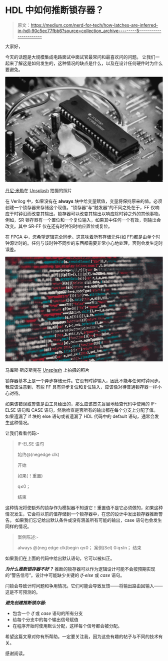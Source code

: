 # HDL 中如何推断锁存器？

> 原文：<https://medium.com/nerd-for-tech/how-latches-are-inferred-in-hdl-90c5ec77fbb6?source=collection_archive---------5----------------------->

大家好，

今天的话题是大规模集成电路面试中面试官最常问和最喜欢问的问题。
让我们一起来了解这是如何发生的，这种情况的缺点是什么，以及在设计任何硬件时为什么要避免。

![](img/df2a6035922a05950e75936f87503ac8.png)

[丹尼·米勒](https://unsplash.com/@redaquamedia?utm_source=medium&utm_medium=referral)在 [Unsplash](https://unsplash.com?utm_source=medium&utm_medium=referral) 拍摄的照片

在 Verilog 中，如果没有在 **always** 块中给变量赋值，变量将保持原来的值。必须创建一个锁存器来存储这个现值。“锁存器”与“触发器”的不同之处在于，FF 仅响应于时钟沿而改变其输出。锁存器可以改变其输出以响应除时钟之外的其他事物。例如，SR 锁存器有一个置位和一个复位输入，如果其中任何一个有效，则输出会改变。其中 SR-FF 仅在还有时钟沿时响应置位或复位。

在 FPGA 中，您希望逻辑完全同步。这意味着所有存储元件(如 FF)都是由单个时钟源计时的。任何与该时钟不同步的东西都需要非常小心地处理，否则会发生定时误差。

![](img/0c767dd166f31cf644e3a8c48c7cecd2.png)

马库斯·斯皮斯克在 [Unsplash](https://unsplash.com?utm_source=medium&utm_medium=referral) 上拍摄的照片

锁存器基本上是一个异步存储元件。它没有时钟输入，因此不能与任何时钟同步。我应该注意到，有些 FF 具有异步复位和复位输入，应该像对待普通锁存器一样小心对待。

如果该错误或警告是由工具给出的，那么应该首先盲目地检查代码中使用的 IF-ELSE 语句和 CASE 语句，然后检查是否所有的输出都在每个分支上分配了值。
如果遗漏了 if 块的 else 语句或者遗漏了 HDL 代码中的 default 语句，通常会发生这种情况。

让我们看看代码:-

> IF-ELSE 语句
> 
> 始终@(negedge clk)
> 
> 开始
> 
> 如果(！重置)
> 
> q≤0；
> 
> 结束

这种情况将使额外的锁存作为模拟器不知道它！重置值不是它必须做的，如果这种情况发生，它会将以前的值存储到一个锁存器中，在您的设计中发出锁存器推断警告。
如果我们忘记给出默认条件或没有涵盖所有可能的输出，case 语句也会发生同样的情况。

> 案例陈述:-
> 
> always @(neg edge clk)begin
> q≤0；
> 案例(Sel)
> 0:q≤In；
> 结束

如果我们在上面的代码中给出默认语句，它可以被纠正。

***为什么推断锁存器不好？***
推断的锁存器可以作为逻辑设计可能不会按预期实现的“警告信号”。设计中可能缺少关键的 *if-else* 或 *case* 语句。

闩锁会导致计时问题和争用情况。它们可能会导致反馈——将输出路由回输入——这是不可预测的。

***避免创建推断锁存器:***

*   包含一个 *if* 或 *case* 语句的所有分支
*   给每个分支中的每个输出信号赋值
*   在程序开始时使用默认分配，这样每个信号都会被分配。

希望这篇文章对你有所帮助。一定要关注我，因为这些有趣的帖子与不同的技术有关。

感谢阅读。